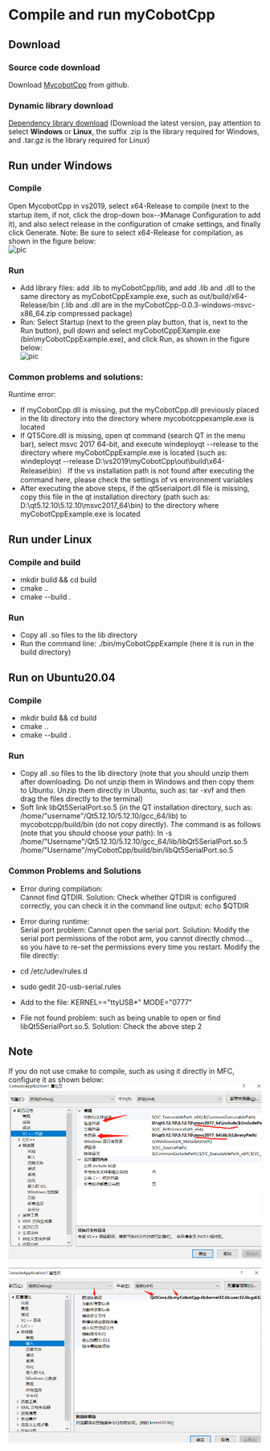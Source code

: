 # Compile and run myCobotCpp
## Download
### Source code download
Download [MycobotCpp](https://github.com/elephantrobotics/myCobotCpp/) from github. <br>
### Dynamic library download
[Dependency library download](https://github.com/elephantrobotics/myCobotCpp/tags) (Download the latest version, pay attention to select **Windows** or **Linux**, the suffix .zip is the library required for Windows, and .tar.gz is the library required for Linux)<br>

## Run under Windows

### Compile
Open MycobotCpp in vs2019, select x64-Release to compile (next to the startup item, if not, click the drop-down box--》Manage Configuration to add it), and also select release in the configuration of cmake settings, and finally click Generate. Note: Be sure to select x64-Release for compilation, as shown in the figure below: <br>
![pic](../../../resources/3-FunctionsAndApplications/6.developmentGuide/C%2B%2B/compile/8-2-2.1-001.gif)
### Run
- Add library files: add .lib to myCobotCpp/lib, and add .lib and .dll to the same directory as myCobotCppExample.exe, such as out/build/x64-Release/bin (.lib and .dll are in the myCobotCpp-0.0.3-windows-msvc-x86_64.zip compressed package) <br>
- Run: Select Startup (next to the green play button, that is, next to the Run button), pull down and select myCobotCppEXample.exe (bin\myCobotCppExample.exe), and click Run, as shown in the figure below: <br>
![pic](../../../resources/3-FunctionsAndApplications/6.developmentGuide/C%2B%2B/compile/8-2-2.1-002.gif)
### Common problems and solutions: <br>
Runtime error: <br>
- If myCobotCpp.dll is missing, put the myCobotCpp.dll previously placed in the lib directory into the directory where mycobotcppexample.exe is located <br>
- If QT5Core.dll is missing, open qt command (search QT in the menu bar), select msvc 2017 64-bit, and execute windeployqt --release to the directory where myCobotCppExample.exe is located (such as: windeployqt --release D:\vs2019\myCobotCpp\out\build\x64-Release\bin） If the vs installation path is not found after executing the command here, please check the settings of vs environment variables<br>
- After executing the above steps, if the qt5serialport.dll file is missing, copy this file in the qt installation directory (path such as: D:\qt5.12.10\5.12.10\msvc2017_64\bin) to the directory where myCobotCppExample.exe is located

## Run under Linux

### Compile and build
- mkdir build && cd build<br>
- cmake ..<br>
- cmake --build .<br>
### Run
- Copy all .so files to the lib directory<br>
- Run the command line: ./bin/myCobotCppExample (here it is run in the build directory)

##  Run on Ubuntu20.04

###  Compile
- mkdir build && cd build<br>
- cmake ..<br>
- cmake --build .<br>
###  Run
- Copy all .so files to the lib directory (note that you should unzip them after downloading. Do not unzip them in Windows and then copy them to Ubuntu. Unzip them directly in Ubuntu, such as: tar -xvf and then drag the files directly to the terminal)<br>
- Soft link libQt5SerialPort.so.5 (in the QT installation directory, such as: /home/"username"/Qt5.12.10/5.12.10/gcc_64/lib) to mycobotcpp/build/bin (do not copy directly). The command is as follows (note that you should choose your path): ln -s /home/"Username"/Qt5.12.10/5.12.10/gcc_64/lib/libQt5SerialPort.so.5 /home/"Username"/myCobotCpp/build/bin/libQt5SerialPort.so.5<br>

###  Common Problems and Solutions
- Error during compilation:<br>
Cannot find QTDIR. Solution: Check whether QTDIR is configured correctly, you can check it in the command line output: echo $QTDIR<br>

- Error during runtime:<br>
Serial port problem: Cannot open the serial port. Solution: Modify the serial port permissions of the robot arm, you cannot directly chmod..., so you have to re-set the permissions every time you restart. Modify the file directly:<br>

- cd /etc/udev/rules.d<br>
- sudo gedit 20-usb-serial.rules<br>
- Add to the file: KERNEL=="ttyUSB*" MODE="0777"<br>
- File not found problem: such as being unable to open or find libQt5SerialPort.so.5. Solution: Check the above step 2

## Note

If you do not use cmake to compile, such as using it directly in MFC, configure it as shown below:<br>
![pic](../../../resources/3-FunctionsAndApplications/6.developmentGuide/C%2B%2B/compile/8-2-4.3-001.png)

![pic](../../../resources/3-FunctionsAndApplications/6.developmentGuide/C%2B%2B/compile/8-2-4.3-002.png)
